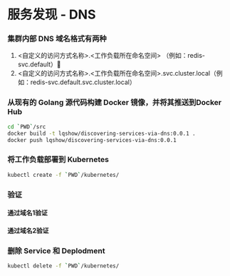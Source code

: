 # 服务发现 - DNS

### 集群内部 DNS 域名格式有两种

1. <自定义的访问方式名称>.<工作负载所在命名空间> （例如：redis-svc.default）
2. <自定义的访问方式名称>.<工作负载所在命名空间>.svc.cluster.local（例如：redis-svc.default.svc.cluster.local）

### 从现有的 Golang 源代码构建 Docker 镜像，并将其推送到Docker Hub

```bash
cd `PWD`/src
docker build -t lqshow/discovering-services-via-dns:0.0.1 .
docker push lqshow/discovering-services-via-dns:0.0.1
```

### 将工作负载部署到 Kubernetes
```bash
kubectl create -f `PWD`/kubernetes/
```

### 验证
#### 通过域名1验证
#### 通过域名2验证

### 删除 Service 和 Deplodment
```bash
kubectl delete -f `PWD`/kubernetes/
```